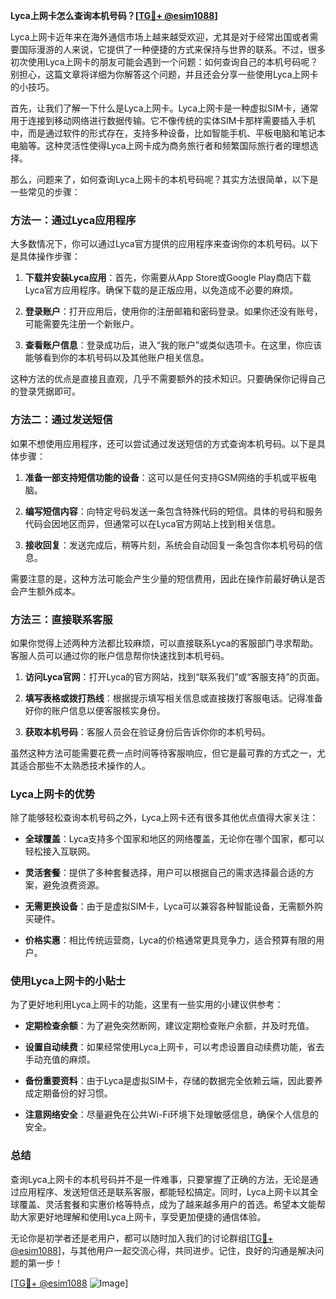 **Lyca上网卡怎么查询本机号码？[[TG💪+ @esim1088](https://t.me/s/esim1088)]**

Lyca上网卡近年来在海外通信市场上越来越受欢迎，尤其是对于经常出国或者需要国际漫游的人来说，它提供了一种便捷的方式来保持与世界的联系。不过，很多初次使用Lyca上网卡的朋友可能会遇到一个问题：如何查询自己的本机号码呢？别担心，这篇文章将详细为你解答这个问题，并且还会分享一些使用Lyca上网卡的小技巧。

首先，让我们了解一下什么是Lyca上网卡。Lyca上网卡是一种虚拟SIM卡，通常用于连接到移动网络进行数据传输。它不像传统的实体SIM卡那样需要插入手机中，而是通过软件的形式存在，支持多种设备，比如智能手机、平板电脑和笔记本电脑等。这种灵活性使得Lyca上网卡成为商务旅行者和频繁国际旅行者的理想选择。

那么，问题来了，如何查询Lyca上网卡的本机号码呢？其实方法很简单，以下是一些常见的步骤：

### 方法一：通过Lyca应用程序

大多数情况下，你可以通过Lyca官方提供的应用程序来查询你的本机号码。以下是具体操作步骤：

1. **下载并安装Lyca应用**：首先，你需要从App Store或Google Play商店下载Lyca官方应用程序。确保下载的是正版应用，以免造成不必要的麻烦。
   
2. **登录账户**：打开应用后，使用你的注册邮箱和密码登录。如果你还没有账号，可能需要先注册一个新账户。

3. **查看账户信息**：登录成功后，进入“我的账户”或类似选项卡。在这里，你应该能够看到你的本机号码以及其他账户相关信息。

这种方法的优点是直接且直观，几乎不需要额外的技术知识。只要确保你记得自己的登录凭据即可。

### 方法二：通过发送短信

如果不想使用应用程序，还可以尝试通过发送短信的方式查询本机号码。以下是具体步骤：

1. **准备一部支持短信功能的设备**：这可以是任何支持GSM网络的手机或平板电脑。

2. **编写短信内容**：向特定号码发送一条包含特殊代码的短信。具体的号码和服务代码会因地区而异，但通常可以在Lyca官方网站上找到相关信息。

3. **接收回复**：发送完成后，稍等片刻，系统会自动回复一条包含你本机号码的信息。

需要注意的是，这种方法可能会产生少量的短信费用，因此在操作前最好确认是否会产生额外成本。

### 方法三：直接联系客服

如果你觉得上述两种方法都比较麻烦，可以直接联系Lyca的客服部门寻求帮助。客服人员可以通过你的账户信息帮你快速找到本机号码。

1. **访问Lyca官网**：打开Lyca的官方网站，找到“联系我们”或“客服支持”的页面。

2. **填写表格或拨打热线**：根据提示填写相关信息或直接拨打客服电话。记得准备好你的账户信息以便客服核实身份。

3. **获取本机号码**：客服人员会在验证身份后告诉你你的本机号码。

虽然这种方法可能需要花费一点时间等待客服响应，但它是最可靠的方式之一，尤其适合那些不太熟悉技术操作的人。

### Lyca上网卡的优势

除了能够轻松查询本机号码之外，Lyca上网卡还有很多其他优点值得大家关注：

- **全球覆盖**：Lyca支持多个国家和地区的网络覆盖，无论你在哪个国家，都可以轻松接入互联网。
  
- **灵活套餐**：提供了多种套餐选择，用户可以根据自己的需求选择最合适的方案，避免浪费资源。

- **无需更换设备**：由于是虚拟SIM卡，Lyca可以兼容各种智能设备，无需额外购买硬件。

- **价格实惠**：相比传统运营商，Lyca的价格通常更具竞争力，适合预算有限的用户。

### 使用Lyca上网卡的小贴士

为了更好地利用Lyca上网卡的功能，这里有一些实用的小建议供参考：

- **定期检查余额**：为了避免突然断网，建议定期检查账户余额，并及时充值。

- **设置自动续费**：如果经常使用Lyca上网卡，可以考虑设置自动续费功能，省去手动充值的麻烦。

- **备份重要资料**：由于Lyca是虚拟SIM卡，存储的数据完全依赖云端，因此要养成定期备份的好习惯。

- **注意网络安全**：尽量避免在公共Wi-Fi环境下处理敏感信息，确保个人信息的安全。

### 总结

查询Lyca上网卡的本机号码并不是一件难事，只要掌握了正确的方法，无论是通过应用程序、发送短信还是联系客服，都能轻松搞定。同时，Lyca上网卡以其全球覆盖、灵活套餐和实惠价格等特点，成为了越来越多用户的首选。希望本文能帮助大家更好地理解和使用Lyca上网卡，享受更加便捷的通信体验。

无论你是初学者还是老用户，都可以随时加入我们的讨论群组[[TG💪+ @esim1088](https://t.me/s/esim1088)]，与其他用户一起交流心得，共同进步。记住，良好的沟通是解决问题的第一步！

[[TG💪+ @esim1088](https://t.me/s/esim1088) ![Image](https://i.postimg.cc/4NQfJmqS/Snipaste-2025-05-13-00-14-12.png)]